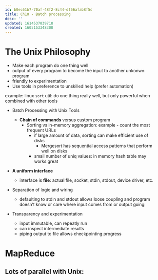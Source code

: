 ```yaml
---
id: b0ec61b7-70af-48f2-8c44-df56afab8f5d
title: Ch10 - Batch processing
desc: ''
updated: 1614537039718
created: 1605153348300
---
```



# The Unix Philosophy
- Make each program do one thing well
- output of every program to become the input to another unkonwn program
- friendly to experimentation 
- Use tools in preference to unskilled help (prefer automation)

example: linux `sort` util: do one thing really well, but only powerful when combined with other tools

- Batch Processing with Unix Tools
    - **Chain of commands** versus custom program 
        - Sorting vs in-memory aggregation: example - count the most frequent URLs 
            - if large amount of data, sorting can make efficient use of disks 
                - Mergesort has sequential access patterns that perform well on disks
            - small number of uniq values: in memory hash table may works great

- **A uniform interface**
    - interface is **file**: actual file, socket, stdin, stdout, device driver, etc. 
- Separation of logic and wiring
    - defaulting to stdin and stdout allows loose coupling and program doesn’t know or care where input comes from or output going
- Transparency and experimentation
    - input immutable, can repeatly run
    - can inspect intermediate results 
    - piping output to file allows checkpointing progress

# MapReduce

Lots of parallel with Unix: 
- 


